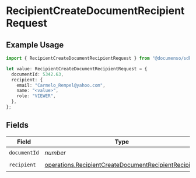 # RecipientCreateDocumentRecipientRequest

## Example Usage

```typescript
import { RecipientCreateDocumentRecipientRequest } from "@documenso/sdk-typescript/models/operations";

let value: RecipientCreateDocumentRecipientRequest = {
  documentId: 5342.63,
  recipient: {
    email: "Carmelo_Rempel@yahoo.com",
    name: "<value>",
    role: "VIEWER",
  },
};
```

## Fields

| Field                                                                                                                        | Type                                                                                                                         | Required                                                                                                                     | Description                                                                                                                  |
| ---------------------------------------------------------------------------------------------------------------------------- | ---------------------------------------------------------------------------------------------------------------------------- | ---------------------------------------------------------------------------------------------------------------------------- | ---------------------------------------------------------------------------------------------------------------------------- |
| `documentId`                                                                                                                 | *number*                                                                                                                     | :heavy_check_mark:                                                                                                           | N/A                                                                                                                          |
| `recipient`                                                                                                                  | [operations.RecipientCreateDocumentRecipientRecipient](../../models/operations/recipientcreatedocumentrecipientrecipient.md) | :heavy_check_mark:                                                                                                           | N/A                                                                                                                          |
